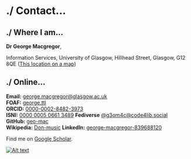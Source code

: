 # ./ Contact...

./ Where I am...
-------------

**Dr George Macgregor**,

Information Services,
University of Glasgow,
Hillhead Street, 
Glasgow, G12 8QE
([This location on a map](https://www.openstreetmap.org/#map=19/55.87339/-4.28947))

./ Online...
---------

**Email:** [george.macgregor@glasgow.ac.uk](mailto:george.macgregor@glasgow.ac.uk)  
**FOAF:** [george.ttl](/george.ttl)  
**ORCID:** [0000-0002-8482-3973](http://orcid.org/0000-0002-8482-3973)  
**ISNI:** [0000 0005 0661 3489](https://isni.org/isni/0000000506613489)
**Fediverse** [@g3om4c@code4lib.social](https://code4lib.social/@g3om4c)  
**GitHub:** [geo-mac](https://github.com/geo-mac)  
**Wikipedia:** [Don-music](https://en.wikipedia.org/wiki/Special:Contributions/Don-music) 
**LinkedIn:** [george-macgregor-839688120](https://uk.linkedin.com/in/george-macgregor-839688120)  

Find me on [Google Scholar](https://scholar.google.co.uk/citations?user=nDfa5GMAAAAJ).

[![Alt text](https://geo-mac.github.io/images/foaf8015.gif)](https://geo-mac.github.io/george.ttl)
